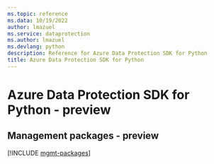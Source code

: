 ```yaml
---
ms.topic: reference
ms.data: 10/19/2022
author: lmazuel
ms.service: dataprotection
ms.author: lmazuel
ms.devlang: python
description: Reference for Azure Data Protection SDK for Python
title: Azure Data Protection SDK for Python
---
```

# Azure Data Protection SDK for Python - preview

## Management packages - preview
[!INCLUDE [mgmt-packages](data-protection-mgmt-index.md)]